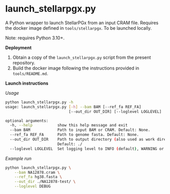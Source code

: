 # launch_stellarpgx.py

A Python wrapper to launch StellarPGx from an input CRAM file. Requires the docker image defined in `tools/stellarpgx`. To be launched locally.

Note: requires Python 3.10+.

**Deployment**

1. Obtain a copy of the `launch_stellarpgx.py` script from the present repository.
2. Build the docker image following the instructions provided in `tools/README.md`.

**Launch instructions**

*Usage*

```bash
python launch_stellarpgx.py -h
usage: launch_stellarpgx.py [-h] --bam BAM [--ref_fa REF_FA]
                            [--out_dir OUT_DIR] [--loglevel LOGLEVEL]

optional arguments:
  -h, --help           show this help message and exit
  --bam BAM            Path to input BAM or CRAM. Default: None.
  --ref_fa REF_FA      Path to genome fasta. Default: None.
  --out_dir OUT_DIR    Path to output directory (also used as work directory).
                       Default: ./
  --loglevel LOGLEVEL  Set logging level to INFO (default), WARNING or DEBUG.
```

*Example run*

```bash
python launch_stellarpgx.py \
    --bam NA12878.cram \
    --ref_fa hg38.fasta \
    --out_dir ./NA12878-test/ \
    --loglevel DEBUG
```